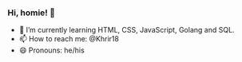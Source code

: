 ### Hi, homie! 👋

- 🌱 I’m currently learning HTML, CSS, JavaScript, Golang and SQL.
- 📫 How to reach me: @Khrir18
- 😄 Pronouns: he/his

